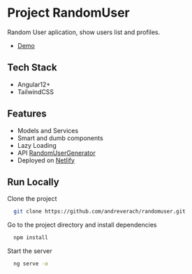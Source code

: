 
# Project RandomUser

Random User aplication, show users list and profiles.
- [Demo]()

## Tech Stack

- Angular12+
- TailwindCSS

## Features

- Models and Services
- Smart and dumb components
- Lazy Loading
- API [RandomUserGenerator](https://randomuser.me/)
- Deployed on [Netlify](https://www.netlify.com/)

## Run Locally

Clone the project

```bash
  git clone https://github.com/andreverach/randomuser.git
```

Go to the project directory and install dependencies

```bash
  npm install
```

Start the server

```bash
  ng serve -o
```

